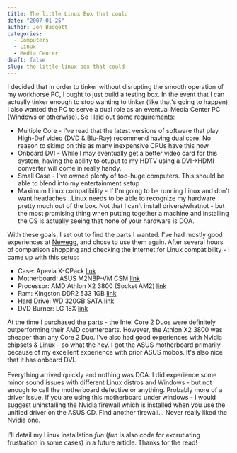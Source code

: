```yaml
---
title: The little Linux Box that could
date: "2007-01-25"
author: Jon Badgett
categories:
  - Computers
  - Linux
  - Media Center
draft: false
slug: the-little-linux-box-that-could
---
```


I decided that in order to tinker without disrupting the smooth operation of my
workhorse PC, I ought to just build a testing box. In the event that I can
actually tinker enough to stop wanting to tinker (like that's going to happen),
I also wanted the PC to serve a dual role as an eventual Media Center PC
(Windows or otherwise). So I laid out some requirements:<br /><ul><li>Multiple
Core - I've read that the latest versions of software that play High-Def video
(DVD & Blu-Ray) recommend having dual core. No reason to skimp on this as many
inexpensive CPUs have this now</li><li>Onboard DVI - While I may eventually get
a better video card for this system, having the ability to otuput to my HDTV
using a
DVI-><span class="blsp-spelling-error" id="SPELLING_ERROR_0" onclick="BLOG_clickHandler(this)">HDMI</span>
converter will come in really handy.</li><li>Small Case - I've owned plenty of
too-huge computers. This should be able to blend into my entertainment
setup</li><li>Maximum Linux compatibility - If I'm going to be running
<span class="blsp-spelling-corrected" id="SPELLING_ERROR_1" onclick="BLOG_clickHandler(this)">Linux</span>
and don't want headaches...Linux needs to be able to recognize my hardware
pretty much out of the box. Not that I can't install drivers/whatnot - but the
most promising thing when putting together a machine and installing the OS is
actually seeing that none of your hardware is DOA.</li></ul>With these goals, I
set out to find the parts I wanted. I've had mostly good experiences at
<a href="http://www.newegg.com/"><span class="blsp-spelling-error" id="SPELLING_ERROR_2" onclick="BLOG_clickHandler(this)">Newegg</span></a>,
and chose to use them again. After several hours of comparison shopping and
checking the
<span class="blsp-spelling-corrected" id="SPELLING_ERROR_3" onclick="BLOG_clickHandler(this)">Internet</span>
for Linux compatibility - I came up with this setup:<br /><ul><li>Case:
<span class="blsp-spelling-error" id="SPELLING_ERROR_4" onclick="BLOG_clickHandler(this)">Apevia</span>
X-<span class="blsp-spelling-error" id="SPELLING_ERROR_5" onclick="BLOG_clickHandler(this)">QPack</span>
<a href="http://www.newegg.com/Product/Product.asp?Item=N82E16811144162">link</a></li><li>Motherboard:
<span class="blsp-spelling-error" id="SPELLING_ERROR_6" onclick="BLOG_clickHandler(this)">ASUS</span>
M2<span class="blsp-spelling-error" id="SPELLING_ERROR_7" onclick="BLOG_clickHandler(this)">NBP</span>-<span class="blsp-spelling-error" id="SPELLING_ERROR_8" onclick="BLOG_clickHandler(this)">VM</span>
<span class="blsp-spelling-error" id="SPELLING_ERROR_9" onclick="BLOG_clickHandler(this)">CSM</span>
<a href="http://www.newegg.com/Product/Product.asp?Item=N82E16813131072">link</a></li><li>Processor:
<span class="blsp-spelling-error" id="SPELLING_ERROR_10" onclick="BLOG_clickHandler(this)">AMD</span>
<span class="blsp-spelling-error" id="SPELLING_ERROR_11" onclick="BLOG_clickHandler(this)">Athlon</span>
X2 3800 (Socket AM2)
<a href="http://www.newegg.com/Product/Product.asp?Item=N82E16819103735">link</a></li><li>Ram:
Kingston
<span class="blsp-spelling-error" id="SPELLING_ERROR_12" onclick="BLOG_clickHandler(this)">DDR</span>2
533 1GB
<a href="http://www.newegg.com/Product/Product.asp?Item=N82E16820144151">link</a></li><li>Hard
Drive:
<span class="blsp-spelling-error" id="SPELLING_ERROR_13" onclick="BLOG_clickHandler(this)">WD</span>
320GB
<span class="blsp-spelling-error" id="SPELLING_ERROR_14" onclick="BLOG_clickHandler(this)">SATA</span>
<a href="http://www.newegg.com/Product/Product.asp?Item=N82E16822136003">link</a></li><li>DVD
Burner: LG 18X
<a href="http://www.newegg.com/Product/Product.asp?Item=N82E16827136103">link</a></li></ul>At
the time I purchased the parts - the Intel Core 2 Duos were definitely
outperforming their
<span class="blsp-spelling-error" id="SPELLING_ERROR_15" onclick="BLOG_clickHandler(this)">AMD</span>
counterparts. However, the
<span class="blsp-spelling-error" id="SPELLING_ERROR_16" onclick="BLOG_clickHandler(this)">Athlon</span>
X2 3800 was cheaper than any Core 2 Duo. I've also had good experiences with
<span class="blsp-spelling-error" id="SPELLING_ERROR_17" onclick="BLOG_clickHandler(this)">Nvidia</span>
<span class="blsp-spelling-error" id="SPELLING_ERROR_18" onclick="BLOG_clickHandler(this)">chipsets</span>
&amp; Linux - so what the hey. I got the ASUS motherboard primarily because of
my excellent experience with prior ASUS mobos. It's also nice that it has
onboard DVI.<br /><br />Everything arrived quickly and nothing was DOA. I did
experience some minor sound issues with different
<span class="blsp-spelling-corrected" id="SPELLING_ERROR_19" onclick="BLOG_clickHandler(this)">Linux</span>
<span class="blsp-spelling-error" id="SPELLING_ERROR_20" onclick="BLOG_clickHandler(this)">distros</span>
and Windows - but not enough to call the motherboard defective or anything.
Probably more of a driver issue. If you are using this motherboard under
windows - I would suggest uninstalling the Nvidia firewall which is installed
when you use the unified driver on the ASUS CD. Find another firewall... Never
really liked the Nvidia one.<br /><br />I'll detail my Linux installation
<span style="FONT-STYLE: italic">fun</span>
(<span style="FONT-STYLE: italic">fun</span> is also code for excrutiating
frustration in some cases) in a future article. Thanks for the read!
